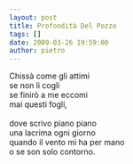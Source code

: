 ```yaml
---
layout: post
title: Profondità Del Pozzo
tags: []
date: 2009-03-26 19:59:00
author: pietro
---
```

Chissà come gli attimi<br/>se non li cogli<br/>se finirò a me eccomi<br/>mai questi fogli,<br/><br/>dove scrivo piano piano<br/>una lacrima ogni giorno<br/>quando il vento mi ha per mano<br/>o se son solo contorno.
